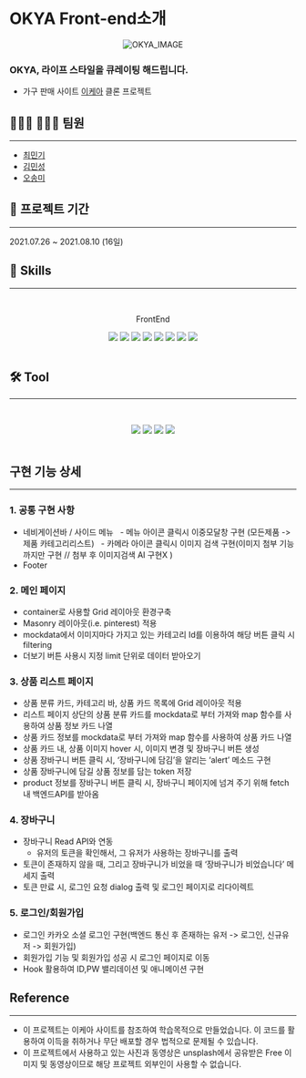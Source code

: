 # OKYA Front-end소개

<p align="center">
<img src="https://i.postimg.cc/rpYH4DT8/OKYA.jpg" alt="OKYA_IMAGE" />

### OKYA, 라이프 스타일을 큐레이팅 해드립니다.

- 가구 판매 사이트 [이케아](https://www.ikea.com/kr/ko/) 클론 프로젝트

## 💁🏻‍♂️ 💁🏻‍♀️ 팀원

---

- [최민기](https://github.com/samankey)
- [김민성](https://github.com/Minseongkimm)
- [오송미](https://github.com/songmiO)

## 📅 프로젝트 기간

---

2021.07.26 ~ 2021.08.10 (16일)

## 🔑 Skills

---

<br/>
<p align="center">
FrontEnd
<p align="center">
<img src="https://img.shields.io/badge/React-61DAFB?style=flat&logo=React&logoColor=black"/></a>
<img src="https://img.shields.io/badge/ReactRouter-CA4245?style=flat&logo=ReactRouter&logoColor=black"/></a>
<img src="https://img.shields.io/badge/ReactHook-61DAFB?style=flat"/></a>
<img src="https://img.shields.io/badge/ Styled-components-DB7093?style=flat&logo=styled-components&logoColor=white"/></a>
<img src="https://img.shields.io/badge/ JavaScript-F7DF1E?style=flat&logo=JavaScript&logoColor=white"/></a>
<img src="https://img.shields.io/badge/Git-F05032?style=flat&logo=Git&logoColor=white"/></a>
<img src="https://img.shields.io/badge/ESLint-4B32C3?style=flat&logo=ESLint&logoColor=white"/></a>
<img src="https://img.shields.io/badge/Prettier-F7B93E?style=flat&logo=Prettier&logoColor=white"/></a>
<br/>
<br/>

## 🛠 Tool

---

<br/>
<p align="center">
<img src="https://img.shields.io/badge/Trello-0052CC?style=flat&logo=Trello&logoColor=white"/></a>
<img src="https://img.shields.io/badge/Slack-4A154B?style=flat&logo=Slack&logoColor=white"/></a>
<img src="https://img.shields.io/badge/GitHub-181717?style=flat&logo=GitHub&logoColor=white"/></a>
<img src="https://img.shields.io/badge/Postman-FF6C37?style=flat&logo=Postman&logoColor=white"/></a>
<br/>
<br/>

## 구현 기능 상세

---

### 1. 공통 구현 사항

- 네비게이션바 / 사이드 메뉴
    - 메뉴 아이콘 클릭시 이중모달창 구현 (모든제품 -> 제품 카테고리리스트)
    - 카메라 아이콘 클릭시 이미지 검색 구현(이미지 첨부 기능까지만 구현 // 첨부 후 이미지검색 AI 구현X )
- Footer

### 2. 메인 페이지

- container로 사용할 Grid 레이아웃 환경구축
- Masonry 레이아웃(i.e. pinterest) 적용
- mockdata에서 이미지마다 가지고 있는 카테고리 Id를 이용하여 해당 버튼 클릭 시 filtering
- 더보기 버튼 사용시 지정 limit 단위로 데이터 받아오기

### 3. 상품 리스트 페이지

- 상품 분류 카드, 카테고리 바, 상품 카드 목록에 Grid 레이아웃 적용
- 리스트 페이지 상단의 상품 분류 카드를 mockdata로 부터 가져와 map 함수를 사용하여 상품 정보 카드 나열
- 상품 카드 정보를 mockdata로 부터 가져와 map 함수를 사용하여 상품 카드 나열
- 상품 카드 내, 상품 이미지 hover 시, 이미지 변경 및 장바구니 버튼 생성
- 상품 장바구니 버튼 클릭 시, ‘장바구니에 담김’을 알리는 ‘alert’ 메소드 구현
- 상품 장바구니에 담길 상품 정보를 담는 token 저장
- product 정보를 장바구니 버튼 클릭 시, 장바구니 페이지에 넘겨 주기 위해 fetch 내 백엔드API를 받아옴

### 4. 장바구니

- 장바구니 Read API와 연동
  - 유저의 토큰을 확인해서, 그 유저가 사용하는 장바구니를 출력
- 토큰이 존재하지 않을 때, 그리고 장바구니가 비었을 때 ‘장바구니가 비었습니다’ 메세지 출력
- 토큰 만료 시, 로그인 요청 dialog 출력 및 로그인 페이지로 리다이렉트

### 5. 로그인/회원가입

- 로그인
  카카오 소셜 로그인 구현(백엔드 통신 후 존재하는 유저 -> 로그인, 신규유저 -> 회원가입)
- 회원가입 기능 및 회원가입 성공 시 로그인 페이지로 이동
- Hook 활용하여 ID,PW 밸리데이션 및 애니메이션 구현

## Reference

---

- 이 프로젝트는 이케아 사이트를 참조하여 학습목적으로 만들었습니다. 이 코드를 활용하여 이득을 취하거나 무단 배포할 경우 법적으로 문제될 수 있습니다.
- 이 프로젝트에서 사용하고 있는 사진과 동영상은 unsplash에서 공유받은 Free 이미지 및 동영상이므로 해당 프로젝트 외부인이 사용할 수 없습니다.
